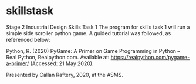 # skillstask
Stage 2 Industrial Design Skills Task 1
The program for skills task 1 will run a simple side scroller python game. A guided tutorial was followed, as referenced below:
      
   Python, R. (2020) PyGame: A Primer on Game Programming in Python – Real Python, Realpython.com. Available at: https://realpython.com/pygame-a-primer/ (Accessed: 21 May 2020).
    
Presented by Callan Raftery, 2020, at the ASMS.
